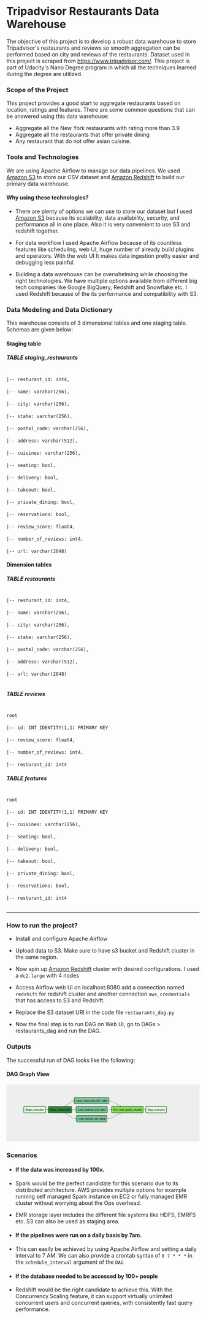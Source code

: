 # Tripadvisor Restaurants Data Warehouse

The objective of this project is to develop a robust data warehouse to store Tripadvisor's restaurants and reviews so smooth aggregation can be performed based on city and reviews of the restaurants. Dataset used in this project is scraped from https://www.tripadvisor.com/. This project is part of Udacity's Nano Degree program in which all the techniques learned during the degree are utilized.

### Scope of the Project

This project provides a good start to aggregate restaurants based on location, ratings and features.  There are some common questions that can be answered using this data warehouse:

- Aggregate all the New York restaurants with rating more than 3.9
- Aggregate all the restaurants that offer private dining
- Any restaurant that do not offer asian cuisine.
  
### Tools and Technologies
  
We are using Apache Airflow to manage our data pipelines. We used [Amazon S3](https://aws.amazon.com/s3/) to store our CSV dataset and [Amazon Redshift](https://aws.amazon.com/redshift/) to build our primary data warehouse.

#### Why using these technologies?

- There are plenty of options we can use to store our dataset but I used [Amazon S3](https://aws.amazon.com/s3/) because its scalability, data availability, security, and performance all in one place. Also it is very convenient to use S3 and redshift together.

- For data workflow I used Apache Airflow because of its countless features like scheduling, web UI, huge number of already build plugins and operators. With the web UI It makes data ingestion pretty easier and debugging less painful.

- Building a data warehouse can be overwhelming while choosing the right technologies. We have multiple options available from different big tech companies like Google BigQuery, Redshift and Snowflake etc. I used Redshift because of the its performance and compatibility with S3.

  
### Data Modeling and Data Dictionary

This warehouse consists of 3 dimensional tables and one staging table. Schemas are given below:
  

#### Staging table

##### TABLE staging_restaurants

~~~

|-- resturant_id: int4,

|-- name: varchar(256),

|-- city: varchar(256),

|-- state: varchar(256),

|-- postal_code: varchar(256),

|-- address: varchar(512),

|-- cuisines: varchar(256),

|-- seating: bool,

|-- delivery: bool,

|-- takeout: bool,

|-- private_dining: bool,

|-- reservations: bool,

|-- review_score: float4,

|-- number_of_reviews: int4,

|-- url: varchar(2048)

~~~

  

#### Dimension tables

  

##### TABLE restaurants

  

~~~~

|-- resturant_id: int4,

|-- name: varchar(256),

|-- city: varchar(256),

|-- state: varchar(256),

|-- postal_code: varchar(256),

|-- address: varchar(512),

|-- url: varchar(2048)


~~~~

  

##### TABLE reviews

  

~~~~

root

|-- id: INT IDENTITY(1,1) PRIMARY KEY

|-- review_score: float4,

|-- number_of_reviews: int4,

|-- resturant_id: int4

~~~~

  

##### TABLE features

  

~~~~

root

|-- id: INT IDENTITY(1,1) PRIMARY KEY

|-- cuisines: varchar(256),

|-- seating: bool,

|-- delivery: bool,

|-- takeout: bool,

|-- private_dining: bool,

|-- reservations: bool,

|-- resturant_id: int4


~~~~

  

--------------------------------------------

### How to run the project?

- Install and configure Apache Airflow

- Upload data to S3. Make sure to have s3 bucket and Redshift cluster in the same region.

- Now spin up [Amazon Redshift](https://aws.amazon.com/redshift/) cluster with desired configurations. I used a `dc2.large`  with 4 nodes

- Access Airflow web UI on  localhost:8080 add a connection named `redshift`  for redshift cluster and another connection `aws_credentials` that has access to S3 and Redshift.

- Replace the S3 dataset URI in the code file `restaurants_dag.py`

- Now the final step is to run DAG on Web UI, go to DAGs > restaurants_dag and run the DAG.

  

### Outputs

The successful run of DAG looks like the following:

#### DAG Graph View

![DAG_GRAPH](DAG_GRAPH.png)

### Scenarios

- #### If the data was increased by 100x.

- Spark would be the perfect candidate for this scenario due to its distributed architecture. AWS provides multiple options for example running self managed Spark instance on EC2 or fully managed EMR cluster without worrying about the Ops overhead.

- EMR storage layer includes the different file systems like HDFS, EMRFS etc. S3 can also be used as staging area.

- #### If the pipelines were run on a daily basis by 7am.

- This can easily be achieved by using Apache Airflow and setting a daily interval to 7 AM. We can also provide a crontab syntax of `0 7 * * *` in the `schedule_interval` argument of the `DAG`

- #### If the database needed to be accessed by 100+ people

- Redshift would be the right candidate to achieve this. With the Concurrency Scaling feature, it can support virtually unlimited concurrent users and concurrent queries, with consistently fast query performance.
